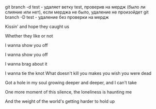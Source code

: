 git branch -d test - удаляет ветку test, проверив на мердж (было ли слияние или нет), если мерджа не было, удаление не произойдет
git branch -D test - удаление без проверки на мердж

Kissin' and hope they caught us

Whether they like or not 

I wanna show you off

I wanna show you off 

I wanna brag about it 

I wanna tie the knot 
What doesn't kill you makes you wish you were dead

Got a hole in my soul growing deeper and deeper, and I can't take

One more moment of this silence, the loneliness is haunting me

And the weight of the world's getting harder to hold up

